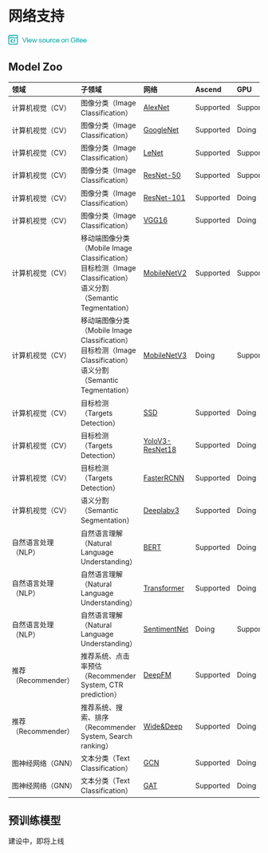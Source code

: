 # 网络支持

<a href="https://gitee.com/mindspore/docs/tree/master/docs/source_zh_cn/network_list.md" target="_blank"><img src="./_static/logo_source.png"></a>

## Model Zoo

|  领域 | 子领域    | 网络                                   | Ascend | GPU | CPU 
|:------   |:------| :-----------                               |:------   |:------  |:-----
|计算机视觉（CV） | 图像分类（Image Classification）  | [AlexNet](https://gitee.com/mindspore/mindspore/blob/master/model_zoo/alexnet/src/alexnet.py)          |  Supported |  Supported | Doing
| 计算机视觉（CV）  | 图像分类（Image Classification）  | [GoogleNet](https://gitee.com/mindspore/mindspore/blob/master/model_zoo/googlenet/src/googlenet.py)                                               |  Supported     | Doing | Doing
| 计算机视觉（CV）  | 图像分类（Image Classification）  | [LeNet](https://gitee.com/mindspore/mindspore/blob/master/model_zoo/lenet/src/lenet.py)              |  Supported |  Supported | Supported
| 计算机视觉（CV）  | 图像分类（Image Classification）  | [ResNet-50](https://gitee.com/mindspore/mindspore/blob/master/model_zoo/resnet/src/resnet.py)          |  Supported |  Supported | Doing
|计算机视觉（CV）  | 图像分类（Image Classification）  | [ResNet-101](https://gitee.com/mindspore/mindspore/blob/master/model_zoo/resnet/src/resnet.py)                                              |  Supported |Doing | Doing
| 计算机视觉（CV）  | 图像分类（Image Classification）  | [VGG16](https://gitee.com/mindspore/mindspore/blob/master/model_zoo/vgg16/src/vgg.py)                |  Supported |  Doing | Doing
| 计算机视觉（CV）  | 移动端图像分类（Mobile Image Classification）<br>目标检测（Image Classification）<br>语义分割（Semantic Tegmentation）  | [MobileNetV2](https://gitee.com/mindspore/mindspore/blob/master/model_zoo/mobilenetv2/src/mobilenetV2.py)                                            |  Supported |  Supported | Doing
| 计算机视觉（CV）  | 移动端图像分类（Mobile Image Classification）<br>目标检测（Image Classification）<br>语义分割（Semantic Tegmentation）  | [MobileNetV3](https://gitee.com/mindspore/mindspore/blob/master/model_zoo/mobilenetv3/src/mobilenetV3.py)                                            |  Doing |  Supported | Doing
|计算机视觉（CV）  | 目标检测（Targets Detection）  | [SSD](https://gitee.com/mindspore/mindspore/blob/master/model_zoo/ssd/src/ssd.py)                   |  Supported |Doing | Doing
| 计算机视觉（CV）  | 目标检测（Targets Detection）  | [YoloV3-ResNet18](https://gitee.com/mindspore/mindspore/blob/master/model_zoo/yolov3_resnet18/src/yolov3.py)         |  Supported |  Doing | Doing
| 计算机视觉（CV）  | 目标检测（Targets Detection）  | [FasterRCNN](https://gitee.com/mindspore/mindspore/tree/master/model_zoo/faster_rcnn/src/FasterRcnn)         |  Supported |  Doing | Doing
| 计算机视觉（CV） | 语义分割（Semantic Segmentation）  | [Deeplabv3](https://gitee.com/mindspore/mindspore/blob/master/model_zoo/deeplabv3/src/deeplabv3.py)                                       |  Supported |  Doing | Doing
| 自然语言处理（NLP） | 自然语言理解（Natural Language Understanding）  | [BERT](https://gitee.com/mindspore/mindspore/blob/master/model_zoo/official/nlp/bert/src/bert_model.py)                                          |  Supported |  Doing | Doing
| 自然语言处理（NLP） | 自然语言理解（Natural Language Understanding）  | [Transformer](https://gitee.com/mindspore/mindspore/blob/master/model_zoo/official/nlp/transformer/src/transformer_model.py)                                          |  Supported |  Doing | Doing
| 自然语言处理（NLP） | 自然语言理解（Natural Language Understanding）  | [SentimentNet](https://gitee.com/mindspore/mindspore/blob/master/model_zoo/lstm/src/lstm.py)                                          |  Doing |  Supported | Supported
| 推荐（Recommender） | 推荐系统、点击率预估（Recommender System, CTR prediction）  | [DeepFM](https://gitee.com/mindspore/mindspore/blob/master/model_zoo/deepfm/src/deepfm.py)                                          |  Supported |  Doing | Doing
| 推荐（Recommender） | 推荐系统、搜索、排序（Recommender System, Search ranking）  | [Wide&Deep](https://gitee.com/mindspore/mindspore/blob/master/model_zoo/wide_and_deep/src/wide_and_deep.py)                                          |  Supported |  Doing | Doing
| 图神经网络（GNN） | 文本分类（Text Classification）  | [GCN](https://gitee.com/mindspore/mindspore/tree/master/model_zoo/gcn/src/gcn.py)                                          |  Supported |  Doing | Doing
| 图神经网络（GNN） | 文本分类（Text Classification）  | [GAT](https://gitee.com/mindspore/mindspore/tree/master/model_zoo/gat/src/gat.py)                                          |  Supported |  Doing | Doing


## 预训练模型
建设中，即将上线

